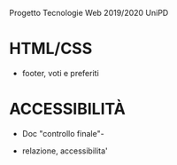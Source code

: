 Progetto Tecnologie Web 2019/2020 UniPD

# HTML/CSS
* footer, voti e preferiti

# ACCESSIBILITÀ
* Doc "controllo finale"-

* relazione, accessibilita'




